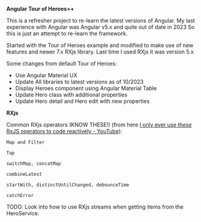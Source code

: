 **Angular Tour of Heroes++**

This is a refresher project to re-learn the latest versions of Angular.
My last experience with Angular was Angular v5.x and quite out of date in 2023
So this is just an attempt to re-learn the framework.

Started with the Tour of Heroes example and modified to make use of new features
and newer 7.x RXjs library. Last time I used RXjs it was version 5.x

Some changes from default Tour of Heroes:

- Use Angular Material UX
- Update All libraries to latest versions as of 10/2023
- Display Heroes component using Angular Material Table
- Update Hero class with additional properties
- Update Hero detail and Hero edit with new properties

**RXjs**

Common RXjs operators (KNOW THESE!) (from here [I only ever use *these* RxJS operators to code reactively - YouTube](https://www.youtube.com/watch?v=Byttv3YpjQk)):

`Map and Filter`

`Tap`

`switchMap, concatMap`

`combineLatest`

`startWith, distinctUntilChanged, debounceTime`

`catchError`

TODO: Look into how to use RXjs streams when getting items from the HeroService.

